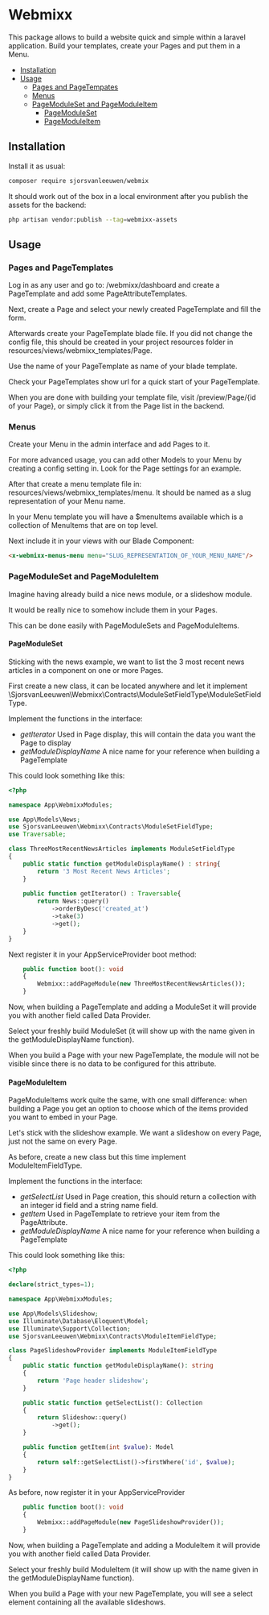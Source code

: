 # Webmixx

This package allows to build a website quick and simple within a laravel application.
Build your templates, create your Pages and put them in a Menu.

- [Installation](#installation)
- [Usage](#usage)
  - [Pages and PageTempates](#pages-and-pagetemplates)
  - [Menus](#menus)
  - [PageModuleSet and PageModuleItem](#pagemoduleset-and-pagemoduleitem)
    - [PageModuleSet](#pagemoduleset)
    - [PageModuleItem](#pagemoduleitem)

## Installation

Install it as usual:

```bash
composer require sjorsvanleeuwen/webmix
```

It should work out of the box in a local environment after you publish the assets for the backend:

```bash
php artisan vendor:publish --tag=webmixx-assets
```

## Usage

### Pages and PageTemplates
Log in as any user and go to: /webmixx/dashboard and create a PageTemplate and add some PageAttributeTemplates.

Next, create a Page and select your newly created PageTemplate and fill the form.

Afterwards create your PageTemplate blade file.
If you did not change the config file, this should be created in your project resources folder in resources/views/webmixx_templates/Page.

Use the name of your PageTemplate as name of your blade template.

Check your PageTemplates show url for a quick start of your PageTemplate.

When you are done with building your template file, visit /preview/Page/{id of your Page}, or simply click it from the Page list in the backend.

### Menus

Create your Menu in the admin interface and add Pages to it.

For more advanced usage, you can add other Models to your Menu by creating a config setting in. Look for the Page settings for an example.

After that create a menu template file in: resources/views/webmixx_templates/menu. It should be named as a slug representation of your Menu name.

In your Menu template you will have a $menuItems available which is a collection of MenuItems that are on top level.

Next include it in your views with our Blade Component:

```html
<x-webmixx-menus-menu menu="SLUG_REPRESENTATION_OF_YOUR_MENU_NAME"/>
```

### PageModuleSet and PageModuleItem

Imagine having already build a nice news module, or a slideshow module.

It would be really nice to somehow include them in your Pages.

This can be done easily with PageModuleSets and PageModuleItems.

#### PageModuleSet
Sticking with the news example, we want to list the 3 most recent news articles in a component on one or more Pages.

First create a new class, it can be located anywhere and let it implement \SjorsvanLeeuwen\Webmixx\Contracts\ModuleSetFieldType\ModuleSetFieldType.

Implement the functions in the interface:
- *getIterator* Used in Page display, this will contain the data you want the Page to display
- *getModuleDisplayName* A nice name for your reference when building a PageTemplate

This could look something like this:
```php
<?php

namespace App\WebmixxModules;

use App\Models\News;
use SjorsvanLeeuwen\Webmixx\Contracts\ModuleSetFieldType;
use Traversable;

class ThreeMostRecentNewsArticles implements ModuleSetFieldType
{
    public static function getModuleDisplayName() : string{
        return '3 Most Recent News Articles';
    }
    
    public function getIterator() : Traversable{
        return News::query()
            ->orderByDesc('created_at')
            ->take(3)
            ->get();
    }
}
```

Next register it in your AppServiceProvider boot method:
```php
    public function boot(): void
    {
        Webmixx::addPageModule(new ThreeMostRecentNewsArticles());
    }
```

Now, when building a PageTemplate and adding a ModuleSet it will provide you with another field called Data Provider.

Select your freshly build ModuleSet (it will show up with the name given in the getModuleDisplayName function).

When you build a Page with your new PageTemplate, the module will not be visible since there is no data to be configured for this attribute.

#### PageModuleItem

PageModuleItems work quite the same, with one small difference: when building a Page you get an option to choose which of the items provided you want to embed in your Page.

Let's stick with the slideshow example. We want a slideshow on every Page, just not the same on every Page.

As before, create a new class but this time implement ModuleItemFieldType.

Implement the functions in the interface:
- *getSelectList* Used in Page creation, this should return a collection with an integer id field and a string name field.
- *getItem* Used in PageTemplate to retrieve your item from the PageAttribute.   
- *getModuleDisplayName* A nice name for your reference when building a PageTemplate

This could look something like this:
```php
<?php

declare(strict_types=1);

namespace App\WebmixxModules;

use App\Models\Slideshow;
use Illuminate\Database\Eloquent\Model;
use Illuminate\Support\Collection;
use SjorsvanLeeuwen\Webmixx\Contracts\ModuleItemFieldType;

class PageSlideshowProvider implements ModuleItemFieldType
{
    public static function getModuleDisplayName(): string
    {
        return 'Page header slideshow';
    }

    public static function getSelectList(): Collection
    {
        return Slideshow::query()
            ->get();
    }

    public function getItem(int $value): Model
    {
        return self::getSelectList()->firstWhere('id', $value);
    }
}

```

As before, now register it in your AppServiceProvider
```php
    public function boot(): void
    {
        Webmixx::addPageModule(new PageSlideshowProvider());
    }
```

Now, when building a PageTemplate and adding a ModuleItem it will provide you with another field called Data Provider.

Select your freshly build ModuleItem (it will show up with the name given in the getModuleDisplayName function).

When you build a Page with your new PageTemplate, you will see a select element containing all the available slideshows.
